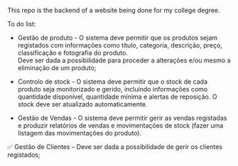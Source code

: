 This repo is the backend of a website being done for my college degree.

To do list:

- Gestão de produto - O sistema deve permitir que os produtos sejam registados com
informações como título, categoria, descrição, preço, classificação e fotografia do produto.  
Deve ser dada a possibilidade para proceder a alterações e/ou mesmo a eliminação de um
produto;

- Controlo de stock - O sistema deve permitir que o stock de cada produto seja monitorizado e
gerido, incluindo informações como quantidade disponível, quantidade mínima e alertas de
reposição. O stock deve ser atualizado automaticamente.

- Gestão de Vendas - O sistema deve permitir gerir as vendas registadas e produzir relatórios de
vendas e movimentações de stock (fazer uma listagem das movimentações do produto).

✅ Gestão de Clientes – Deve ser dada a possibilidade de gerir os clientes registados; 
